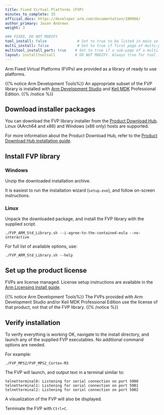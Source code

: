 ```yaml
---
title: Fixed Virtual Platforms (FVP)
minutes_to_complete: 15
official_docs: https://developer.arm.com/documentation/100966/
author_primary: Jason Andrews
weight: 3    

### FIXED, DO NOT MODIFY
tool_install: false              # Set to true to be listed in main selection page, else false
multi_install: false             # Set to true if first page of multi-page article, else false
multitool_install_part: true    # Set to true if a sub-page of a multi-page article, else false
layout: installtoolsall         # DO NOT MODIFY. Always true for tool install articles
---
```

Arm Fixed Virtual Platforms (FVPs) are provided as a library of ready to use platforms.

{{% notice  Arm Development Tools%}}
An appropriate subset of the FVP library is installed with [Arm Development Studio](/install-guides/armds) and [Keil MDK](/install-guides/mdk) Professional Edition.
{{% /notice %}}

## Download installer packages

You can download the FVP library installer from the [Product Download Hub](https://developer.arm.com/downloads/view/FM000A). Linux (AArch64 and x86) and Windows (x86 only) hosts are supported.

For more information about the Product Download Hub, refer to the [Product Download Hub installation guide](/install-guides/pdh).

## Install FVP library

### Windows

Unzip the downloaded installation archive.

It is easiest to run the installation wizard (`setup.exe`), and follow on-screen instructions.

### Linux
Unpack the downloaded package, and install the FVP library with the supplied script.
```command
./FVP_ARM_Std_Library.sh --i-agree-to-the-contained-eula --no-interactive
```
For full list of available options, use:
```command
./FVP_ARM_Std_Library.sh --help
```

## Set up the product license

FVPs are license managed. License setup instructions are available in the [Arm Licensing install guide](install-guides/license).

{{% notice  Arm Development Tools%}}
The FVPs provided with Arm Development Studio and/or Keil MDK Professional Edition use the license of that product, not that of the FVP library.
{{% /notice %}}


## Verify installation

To verify everything is working OK, navigate to the install directory, and launch any of the supplied FVP executables. No additional command options are needed.

For example:
```command
./FVP_MPS2/FVP_MPS2_Cortex-M3
```
The FVP will launch, and output text in a terminal similar to:
```output
telnetterminal0: Listening for serial connection on port 5000
telnetterminal1: Listening for serial connection on port 5001
telnetterminal2: Listening for serial connection on port 5002
```
A visualization of the FVP will also be displayed.

Terminate the FVP with `Ctrl+C`.
